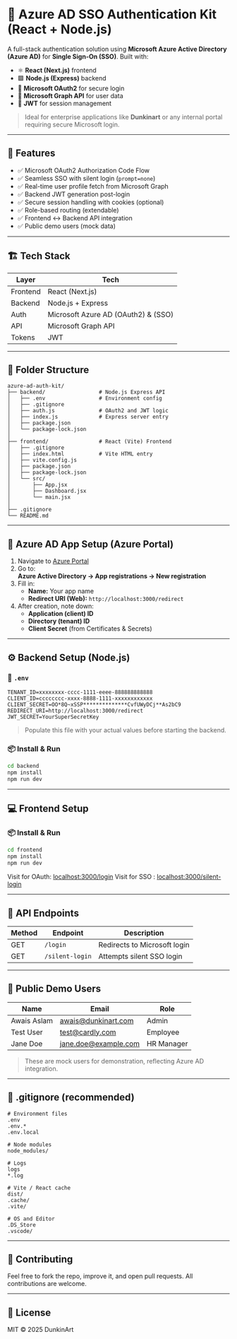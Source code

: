 # 🔐 Azure AD SSO Authentication Kit (React + Node.js)

A full-stack authentication solution using **Microsoft Azure Active Directory (Azure AD)** for **Single Sign-On (SSO)**. Built with:

- ⚛️ **React (Next.js)** frontend
- 🟩 **Node.js (Express)** backend
- 🔐 **Microsoft OAuth2** for secure login
- 📡 **Microsoft Graph API** for user data
- 🔑 **JWT** for session management

> Ideal for enterprise applications like **Dunkinart** or any internal portal requiring secure Microsoft login.

---

## 🚀 Features

- ✅ Microsoft OAuth2 Authorization Code Flow
- ✅ Seamless SSO with silent login (`prompt=none`)
- ✅ Real-time user profile fetch from Microsoft Graph
- ✅ Backend JWT generation post-login
- ✅ Secure session handling with cookies (optional)
- ✅ Role-based routing (extendable)
- ✅ Frontend ↔️ Backend API integration
- ✅ Public demo users (mock data)

---

## 🏗️ Tech Stack

| Layer     | Tech                      |
|-----------|---------------------------|
| Frontend  | React (Next.js)           |
| Backend   | Node.js + Express         |
| Auth      | Microsoft Azure AD (OAuth2) & (SSO) |
| API       | Microsoft Graph API       |
| Tokens    | JWT                       |

---

## 📁 Folder Structure

```
azure-ad-auth-kit/
├── backend/                 # Node.js Express API
│   ├── .env                 # Environment config
│   ├── .gitignore
│   ├── auth.js              # OAuth2 and JWT logic
│   ├── index.js             # Express server entry
│   ├── package.json
│   └── package-lock.json
│
├── frontend/                # React (Vite) Frontend
│   ├── .gitignore
│   ├── index.html           # Vite HTML entry
│   ├── vite.config.js
│   ├── package.json
│   ├── package-lock.json
│   └── src/
│       ├── App.jsx
│       ├── Dashboard.jsx
│       └── main.jsx
│
├── .gitignore
└── README.md
```

---

## 🔐 Azure AD App Setup (Azure Portal)

1. Navigate to [Azure Portal](https://portal.azure.com/)
2. Go to:  
   **Azure Active Directory → App registrations → New registration**
3. Fill in:
   - **Name:** Your app name
   - **Redirect URI (Web):** `http://localhost:3000/redirect`
4. After creation, note down:
   - **Application (client) ID**
   - **Directory (tenant) ID**
   - **Client Secret** (from Certificates & Secrets)

---

## ⚙️ Backend Setup (Node.js)

### 📄 `.env`

```env
TENANT_ID=xxxxxxxx-cccc-1111-eeee-888888888888
CLIENT_ID=cccccccc-xxxx-8888-1111-xxxxxxxxxxxx
CLIENT_SECRET=OO*8Q~xSSP**************CvfUWyDCj**As2bC9
REDIRECT_URI=http://localhost:3000/redirect
JWT_SECRET=YourSuperSecretKey
```

> Populate this file with your actual values before starting the backend.

### 📦 Install & Run

```bash
cd backend
npm install
npm run dev
```

---

## 💻 Frontend Setup

### 📦 Install & Run

```bash
cd frontend
npm install
npm run dev
```

Visit for OAuth: [localhost:3000/login](localhost:3000/login)
Visit for SSO : [localhost:3000/silent-login](localhost:3000/silent-login)

---

## 🔌 API Endpoints

| Method | Endpoint         | Description                    |
|--------|------------------|--------------------------------|
| GET    | `/login`         | Redirects to Microsoft login   |
| GET    | `/silent-login`  | Attempts silent SSO login      |

---

## 👥 Public Demo Users

| Name         | Email                 | Role        |
|--------------|-----------------------|-------------|
| Awais Aslam  | awais@dunkinart.com   | Admin       |
| Test User    | test@cardly.com       | Employee    |
| Jane Doe     | jane.doe@example.com  | HR Manager  |

> These are mock users for demonstration, reflecting Azure AD integration.

---

## 📂 .gitignore (recommended)

```gitignore
# Environment files
.env
.env.*
.env.local

# Node modules
node_modules/

# Logs
logs
*.log

# Vite / React cache
dist/
.cache/
.vite/

# OS and Editor
.DS_Store
.vscode/
```

---

## 🤝 Contributing

Feel free to fork the repo, improve it, and open pull requests. All contributions are welcome.

---

## 📄 License

MIT © 2025 DunkinArt
